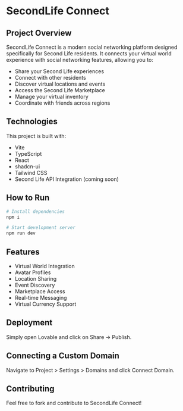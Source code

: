 
# SecondLife Connect

## Project Overview

SecondLife Connect is a modern social networking platform designed specifically for Second Life residents. It connects your virtual world experience with social networking features, allowing you to:

- Share your Second Life experiences
- Connect with other residents
- Discover virtual locations and events
- Access the Second Life Marketplace
- Manage your virtual inventory
- Coordinate with friends across regions

## Technologies

This project is built with:
- Vite
- TypeScript
- React
- shadcn-ui
- Tailwind CSS
- Second Life API Integration (coming soon)

## How to Run

```sh
# Install dependencies
npm i

# Start development server
npm run dev
```

## Features

- Virtual World Integration
- Avatar Profiles
- Location Sharing
- Event Discovery
- Marketplace Access
- Real-time Messaging
- Virtual Currency Support

## Deployment

Simply open Lovable and click on Share -> Publish.

## Connecting a Custom Domain

Navigate to Project > Settings > Domains and click Connect Domain.

## Contributing

Feel free to fork and contribute to SecondLife Connect!

